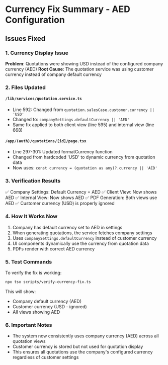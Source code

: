 # Currency Fix Summary - AED Configuration

## Issues Fixed

### 1. Currency Display Issue
**Problem**: Quotations were showing USD instead of the configured company currency (AED)
**Root Cause**: The quotation service was using customer currency instead of company default currency

### 2. Files Updated

#### `/lib/services/quotation.service.ts`
- Line 592: Changed from `quotation.salesCase.customer.currency || 'USD'`
- Changed to: `companySettings.defaultCurrency || 'AED'`
- Same fix applied to both client view (line 595) and internal view (line 668)

#### `/app/(auth)/quotations/[id]/page.tsx`
- Line 297-301: Updated formatCurrency function
- Changed from hardcoded 'USD' to dynamic currency from quotation data
- Now uses: `const currency = (quotation as any)?.currency || 'AED'`

### 3. Verification Results

✅ Company Settings: Default Currency = AED
✅ Client View: Now shows AED
✅ Internal View: Now shows AED
✅ PDF Generation: Both views use AED
✅ Customer currency (USD) is properly ignored

### 4. How It Works Now

1. Company has default currency set to AED in settings
2. When generating quotations, the service fetches company settings
3. Uses `companySettings.defaultCurrency` instead of customer currency
4. UI components dynamically use the currency from quotation data
5. PDFs render with correct AED currency

### 5. Test Commands

To verify the fix is working:
```bash
npx tsx scripts/verify-currency-fix.ts
```

This will show:
- Company default currency (AED)
- Customer currency (USD - ignored)
- All views showing AED

### 6. Important Notes

- The system now consistently uses company currency (AED) across all quotation views
- Customer currency is stored but not used for quotation display
- This ensures all quotations use the company's configured currency regardless of customer settings
